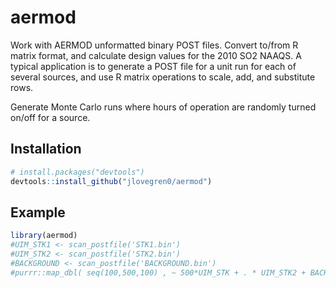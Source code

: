 
<!-- README.md is generated from README.Rmd. Please edit that file -->

# aermod

<!-- badges: start -->

<!-- badges: end -->

Work with AERMOD unformatted binary POST files. Convert to/from R matrix
format, and calculate design values for the 2010 SO2 NAAQS. A typical
application is to generate a POST file for a unit run for each of
several sources, and use R matrix operations to scale, add, and
substitute rows.

Generate Monte Carlo runs where hours of operation are randomly turned
on/off for a source.

## Installation

``` r
# install.packages("devtools")
devtools::install_github("jlovegren0/aermod")
```

## Example

``` r
library(aermod)
#UIM_STK1 <- scan_postfile('STK1.bin')
#UIM_STK2 <- scan_postfile('STK2.bin')
#BACKGROUND <- scan_postfile('BACKGROUND.bin')
#purrr::map_dbl( seq(100,500,100) , ~ 500*UIM_STK + . * UIM_STK2 + BACKGROUND )
```
